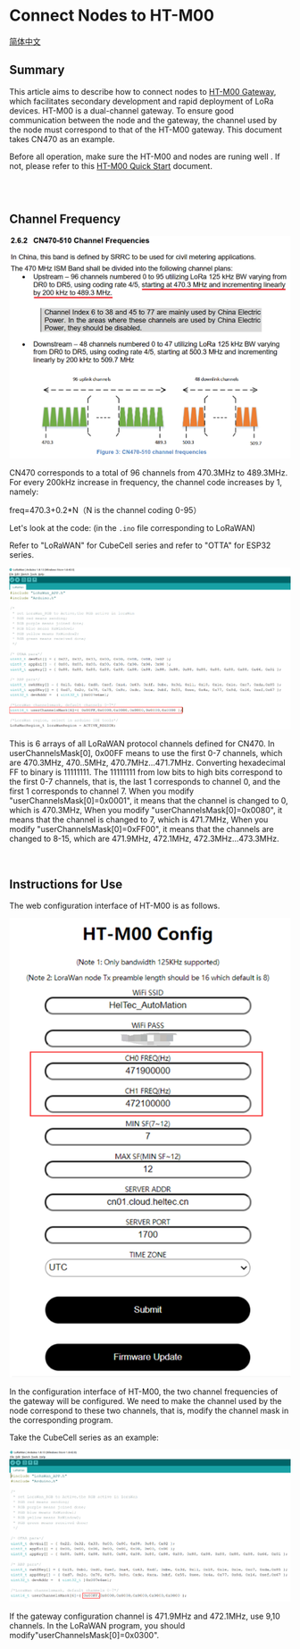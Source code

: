 # Connect Nodes to HT-M00

[简体中文](https://heltec-automation.readthedocs.io/zh_CN/latest/gateway/ht-m00/connect_to_server.html)

## Summary

This article aims to describe how to connect nodes to [HT-M00 Gateway](https://heltec.org/project/ht-m00/), which facilitates secondary development and rapid deployment of LoRa devices. HT-M00 is a dual-channel gateway. To ensure good communication between the node and the gateway, the channel used by the node must correspond to that of the HT-M00 gateway. This document takes CN470 as an example.

Before all operation, make sure the HT-M00 and nodes are runing well . If not, please refer to this [HT-M00 Quick Start](https://heltec-automation-docs.readthedocs.io/en/latest/gateway/ht-m00/quick_start.html) document.

```Tip:: If the node channel is more than the gateway channel and the gateway channel is included, then the node channel can only enter the network when the node channel matches the gateway channel. If the node channel does not include the gateway channel, the node cannot enter the network.

```

&nbsp;

## Channel Frequency

![](img/connect_to_gateway/01.png)

CN470 corresponds to a total of 96 channels from 470.3MHz to 489.3MHz. For every 200kHz increase in frequency, the channel code increases by 1, namely:

freq=470.3+0.2*N（N is the channel coding 0-95）

Let's look at the code: (in the `.ino` file corresponding to LoRaWAN)

Refer to "LoRaWAN" for CubeCell series and refer to "OTTA" for ESP32 series.

![](img/connect_to_gateway/02.png)

This is 6 arrays of all LoRaWAN protocol channels defined for CN470. In userChannelsMask[0], 0x00FF means to use the first 0-7 channels, which are 470.3MHz, 470..5MHz, 470.7MHz...471.7MHz. Converting hexadecimal FF to binary is 11111111. The 11111111 from low bits to high bits correspond to the first 0-7 channels, that is, the last 1 corresponds to channel 0, and the first 1 corresponds to channel 7. When you modify "userChannelsMask[0]=0x0001", it means that the channel is changed to 0, which is 470.3MHz, When you modify "userChannelsMask[0]=0x0080", it means that the channel is changed to 7, which is 471.7MHz, When you modify "userChannelsMask[0]=0xFF00", it means that the channels are changed to 8-15, which are 471.9MHz, 472.1MHz, 472.3MHz...473.3MHz.

&nbsp;

## Instructions for Use

The web configuration interface of HT-M00 is as follows.

![](img/connect_to_gateway/03.png)

In the configuration interface of HT-M00, the two channel frequencies of the gateway will be configured. We need to make the channel used by the node correspond to these two channels, that is, modify the channel mask in the corresponding program.

Take the CubeCell series as an example:

![](img/connect_to_gateway/04.png)

If the gateway configuration channel is 471.9MHz and 472.1MHz, use 9,10 channels. In the LoRaWAN program, you should modify"userChannelsMask[0]=0x0300".